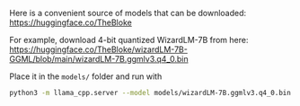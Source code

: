 Here is a convenient source of models that can be downloaded: https://huggingface.co/TheBloke

For example, download 4-bit quantized WizardLM-7B from here: https://huggingface.co/TheBloke/wizardLM-7B-GGML/blob/main/wizardLM-7B.ggmlv3.q4_0.bin

Place it in the `models/` folder and run with

```bash
python3 -m llama_cpp.server --model models/wizardLM-7B.ggmlv3.q4_0.bin
```
